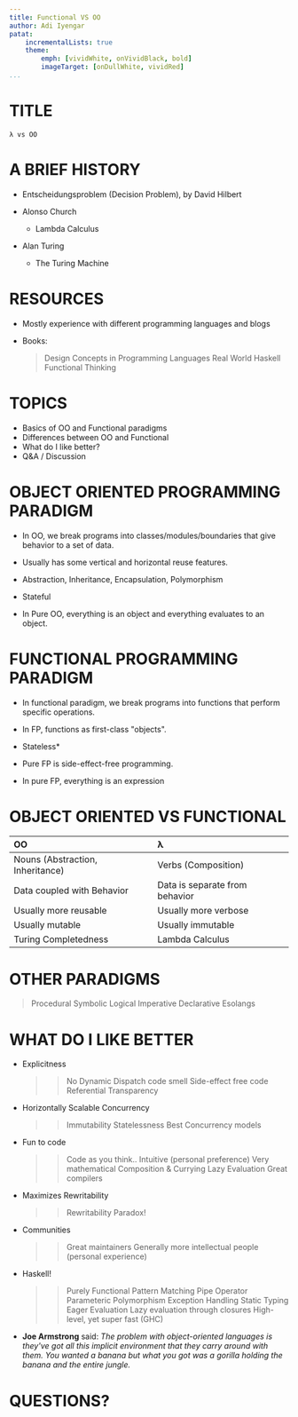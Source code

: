 ```yaml
---
title: Functional VS OO
author: Adi Iyengar
patat:
    incrementalLists: true
    theme:
        emph: [vividWhite, onVividBlack, bold]
        imageTarget: [onDullWhite, vividRed]
...
```


# TITLE
```
λ vs OO

```


# A BRIEF HISTORY

- Entscheidungsproblem (Decision Problem), by David Hilbert

- Alonso Church
    * Lambda Calculus
- Alan Turing
    * The Turing Machine


# RESOURCES

- Mostly experience with different programming languages and blogs

- Books:
  > Design Concepts in Programming Languages
  > Real World Haskell
  > Functional Thinking


# TOPICS

- Basics of OO and Functional paradigms
- Differences between OO and Functional
- What do I like better?
- Q&A / Discussion


# OBJECT ORIENTED PROGRAMMING PARADIGM

- In OO, we break programs into classes/modules/boundaries that give behavior to a set of data.

- Usually has some vertical and horizontal reuse features.

- Abstraction, Inheritance, Encapsulation, Polymorphism

- Stateful

- In Pure OO, everything is an object and everything evaluates to an object.



# FUNCTIONAL PROGRAMMING PARADIGM

- In functional paradigm, we break programs into functions that perform specific operations.

- In FP, functions as first-class "objects".

- Stateless*

- Pure FP is side-effect-free programming.

- In pure FP, everything is an expression


# OBJECT ORIENTED VS FUNCTIONAL

| OO                                         | λ                                     |
|:-------------------------------------------|:--------------------------------------|
| Nouns (Abstraction, Inheritance)           | Verbs (Composition)                   |
| Data coupled with Behavior                 | Data is separate from behavior        |
| Usually more reusable                      | Usually more verbose                  |
| Usually mutable                            | Usually immutable                     |
| Turing Completedness                       | Lambda Calculus                       |


# OTHER PARADIGMS

> Procedural
> Symbolic
> Logical
> Imperative
> Declarative
> Esolangs

# WHAT DO I LIKE BETTER

- Explicitness
  >> No Dynamic Dispatch code smell
  >> Side-effect free code
  >> Referential Transparency

- Horizontally Scalable Concurrency
  >> Immutability
  >> Statelessness
  >> Best Concurrency models

- Fun to code
  >> Code as you think..
  >> Intuitive (personal preference)
  >> Very mathematical
  >> Composition & Currying
  >> Lazy Evaluation
  >> Great compilers

- Maximizes Rewritability
  >> Rewritability Paradox!

- Communities
  >> Great maintainers
  >> Generally more intellectual people (personal experience)

- Haskell!
  >> Purely Functional
  >> Pattern Matching
  >> Pipe Operator
  >> Parameteric Polymorphism
  >> Exception Handling
  >> Static Typing
  >> Eager Evaluation
  >> Lazy evaluation through closures
  >> High-level, yet super fast (GHC)

- __Joe Armstrong__ said:
_The problem with object-oriented languages is they've got all this implicit environment that they carry around with them. You wanted a banana but what you got was a gorilla holding the banana and the entire jungle._


# QUESTIONS?
